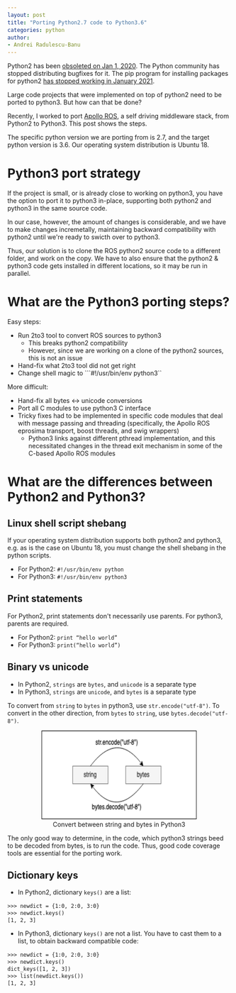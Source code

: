 ```yaml
---
layout: post
title: "Porting Python2.7 code to Python3.6"
categories: python
author:
- Andrei Radulescu-Banu
---
```


Python2 has been [obsoleted on Jan 1, 2020](https://www.python.org/doc/sunset-python-2/). The Python community has stopped distributing bugfixes for it. The pip program for installing packages for python2 [has stopped working in January 2021](https://pip.pypa.io/en/stable/news/#id4).

Large code projects that were implemented on top of python2 need to be ported to python3. But how can that be done?

Recently, I worked to port [Apollo ROS](https://github.com/ApolloAuto/apollo-platform/tree/1.5.5), a self driving middleware stack, from Python2 to Python3. This post shows the steps.

The specific python version we are porting from is 2.7, and the target python version is 3.6. Our operating system distribution is Ubuntu 18.

# Python3 port strategy

If the project is small, or is already close to working on python3, you have the option to port it to python3 in-place, supporting both python2 and python3 in the same source code.

In our case, however, the amount of changes is considerable, and we have to make changes incremetally, maintaining backward compatibility with python2 until we're ready to swicth over to python3.

Thus, our solution is to clone the ROS python2 source code to a different folder, and work on the copy. We have to also ensure that the python2 & python3 code gets installed in different locations, so it may be run in parallel.

# What are the Python3 porting steps?

Easy steps:
* Run 2to3 tool to convert ROS sources to python3
  * This breaks python2 compatibility
  * However, since we are working on a clone of the python2 sources, this is not an issue
* Hand-fix what 2to3 tool did not get right
* Change shell magic to ```#!/usr/bin/env python3``

More difficult:
* Hand-fix all bytes <-> unicode conversions
* Port all C modules to use python3 C interface
* Tricky fixes had to be implemented in specific code modules that deal with message passing and threading (specifically, the Apollo ROS eprosima transport, boost threads, and swig wrappers)
  * Python3 links against different pthread implementation, and this necessitated changes in the thread exit mechanism in some of the C-based Apollo ROS modules

# What are the differences between Python2 and Python3?

## Linux shell script shebang

If your operating system distribution supports both python2 and python3, e.g. as is the case on Ubuntu 18, you must change the shell shebang in the python scripts.

* For Python2: ```#!/usr/bin/env python```
* For Python3: ```#!/usr/bin/env python3```

## Print statements

For Python2, print statements don't necessarily use parents. For python3, parents are required.

* For Python2: ```print “hello world”```
* For Python3: ```print(“hello world”)```

## Binary vs unicode

* In Python2, ```strings``` are ```bytes```, and ```unicode``` is a separate type
* In Python3, ```strings``` are ```unicode```, and ```bytes``` is a separate type

To convert from ```string``` to ```bytes``` in python3, use ```str.encode("utf-8")```. To convert in the other direction, from ```bytes``` to ```string```, use ```bytes.decode("utf-8")```.

<p align="center">
<img width="350" height="200" src="/src/diagrams/string_bytes.png"><br>
Convert between string and bytes in Python3
</p>

The only good way to determine, in the code, which python3 strings beed to be decoded from bytes, is to run the code. Thus, good code coverage tools are essential for the porting work.

## Dictionary keys

* In Python2, dictionary ```keys()``` are a list:
```
>>> newdict = {1:0, 2:0, 3:0}
>>> newdict.keys()
[1, 2, 3]
```

* In Python3, dictionary ```keys()``` are not a list. You have to cast them to a list, to obtain backward compatible code:
```
>>> newdict = {1:0, 2:0, 3:0}
>>> newdict.keys()
dict_keys([1, 2, 3])
>>> list(newdict.keys())
[1, 2, 3]
```


